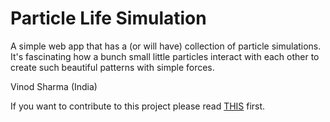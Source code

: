# Particle Life Simulation

A simple web app that has a (or will have) collection of particle simulations. It's fascinating how a bunch small little particles interact with each other to create such beautiful patterns with simple forces.

Vinod Sharma (India)

If you want to contribute to this project please read [THIS](https://github.com/anonthedev/particleLife/blob/main/CONTRIBUTION.md) first.
